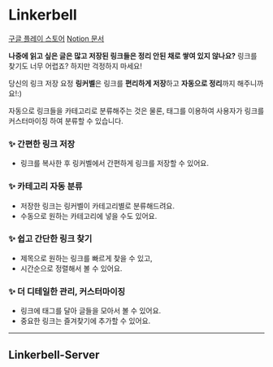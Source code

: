 # Linkerbell

[구글 플레이 스토어](https://play.google.com/store/apps/details?id=com.team7000.linkerbell&hl=ko)
[Notion 문서]()

**나중에 읽고 싶은 글은 많고 저장된 링크들은 정리 안된 채로 쌓여 있지 않나요?**
링크를 찾기도 너무 어렵죠? 하지만 걱정하지 마세요!

당신의 링크 저장 요정 **링커벨**은 링크를 **편리하게 저장**하고 **자동으로 정리**까지 해주니까요!:)
 
자동으로 링크들을 카테고리로 분류해주는 것은 물론, 태그를 이용하여 사용자가 링크를 커스터마이징 하여 분류할 수 있습니다.

### ✨ 간편한 링크 저장
- 링크를 복사한 후 링커벨에서 간편하게 링크를 저장할 수 있어요.

### ✨ 카테고리 자동 분류
- 저장한 링크는 링커벨이 카테고리별로 분류해드려요.
- 수동으로 원하는 카테고리에 넣을 수도 있어요.

### ✨ 쉽고 간단한 링크 찾기
- 제목으로 원하는 링크를 빠르게 찾을 수 있고,
- 시간순으로 정렬해서 볼 수 있어요.

### ✨ 더 디테일한 관리, 커스터마이징
- 링크에 태그를 달아 글들을 모아서 볼 수 있어요.
- 중요한 링크는 즐겨찾기에 추가할 수 있어요.

---
## Linkerbell-Server
